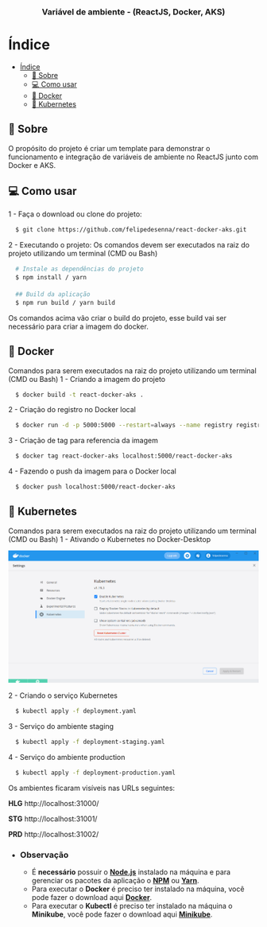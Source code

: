 <h3 align="center">
  Variável de ambiente - (ReactJS, Docker, AKS)
</h3>

# Índice

- [Índice](#índice)
  - [:memo: Sobre](#memo-sobre)
  - [:computer: Como usar](#computer-como-usar)
  - [:whale: Docker](#whale-docker)
  - [:ferris_wheel: Kubernetes](#kubernetes)

<a id="sobre"></a>

## :memo: Sobre

O propósito do projeto é criar um template para demonstrar o funcionamento e integração de variáveis de ambiente no ReactJS junto com Docker e AKS.

<a id="como-usar"></a>

## :computer: Como usar

1 - Faça o download ou clone do projeto:

```sh
  $ git clone https://github.com/felipedesenna/react-docker-aks.git
```

2 - Executando o projeto:
Os comandos devem ser executados na raiz do projeto utilizando um terminal (CMD ou Bash)

```sh
  # Instale as dependências do projeto
  $ npm install / yarn

  ## Build da aplicação
  $ npm run build / yarn build
```

Os comandos acima vão criar o build do projeto, esse build vai ser necessário para criar a imagem do docker.

<a id="docker"></a>

## :whale: Docker

Comandos para serem executados na raiz do projeto utilizando um terminal (CMD ou Bash)
1 - Criando a imagem do projeto

```sh
  $ docker build -t react-docker-aks .
```

2 - Criação do registro no Docker local

```sh
  $ docker run -d -p 5000:5000 --restart=always --name registry registry:2
```

3 - Criação de tag para referencia da imagem

```sh
  $ docker tag react-docker-aks localhost:5000/react-docker-aks
```

4 - Fazendo o push da imagem para o Docker local

```sh
  $ docker push localhost:5000/react-docker-aks
```

<a id="kubernetes"></a>

## :ferris_wheel: Kubernetes

Comandos para serem executados na raiz do projeto utilizando um terminal (CMD ou Bash)
1 - Ativando o Kubernetes no Docker-Desktop

<img alt="Ativando o Kubernetes no Docker-Desktop" src="src/img/kubernetes-docker-desktop.png" width="830px" />

2 - Criando o serviço Kubernetes

```sh
  $ kubectl apply -f deployment.yaml
```

3 - Serviço do ambiente staging

```sh
  $ kubectl apply -f deployment-staging.yaml
```

4 - Serviço do ambiente production

```sh
  $ kubectl apply -f deployment-production.yaml
```

Os ambientes ficaram visíveis nas URLs seguintes:

**HLG**
http://localhost:31000/

**STG**
http://localhost:31001/

**PRD**
http://localhost:31002/

- ### **Observação**

  - É **necessário** possuir o **[Node.js](https://nodejs.org/en/download/)** instalado na máquina e para gerenciar os pacotes da aplicação o **[NPM](https://www.npmjs.com/get-npm)** ou **[Yarn](https://yarnpkg.com/getting-started/install)**.
  - Para executar o **Docker** é preciso ter instalado na máquina, você pode fazer o download aqui **[Docker](https://docs.docker.com/docker-for-windows/install/)**.
  - Para executar o **Kubectl** é preciso ter instalado na máquina o **Minikube**, você pode fazer o download aqui **[Minikube](https://minikube.sigs.k8s.io/docs/start/)**.
